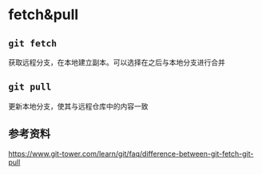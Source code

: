 # fetch&pull

## `git fetch`

获取远程分支，在本地建立副本。可以选择在之后与本地分支进行合并

## `git pull`

更新本地分支，使其与远程仓库中的内容一致

## 参考资料

https://www.git-tower.com/learn/git/faq/difference-between-git-fetch-git-pull

